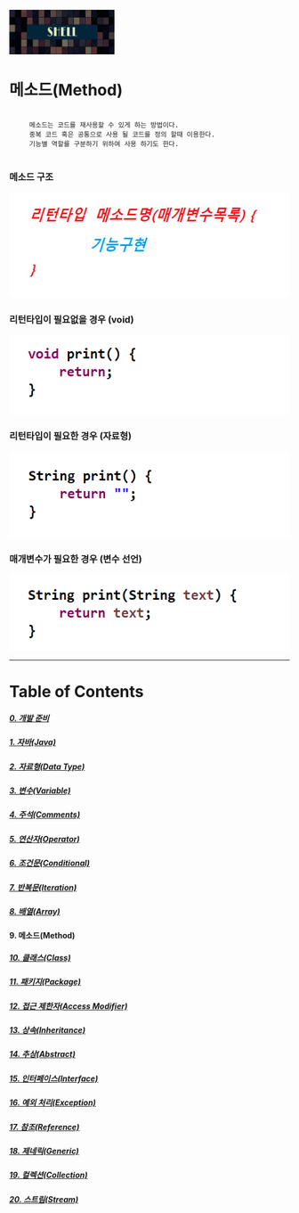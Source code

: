 <img src="../../../images/Untitled-1.jpg" width="189" height="80"></img>

# 메소드(Method)
<pre>
  <code>
	 메소드는 코드를 재사용할 수 있게 하는 방법이다.
	 중복 코드 혹은 공통으로 사용 될 코드를 정의 할때 이용한다.
	 기능별 역할를 구분하기 위하여 사용 하기도 한다.
  </code>
</pre>

### 메소드 구조
<img src="../../../images/Method_1.png" width="542" height="190"></img>

### 리턴타입이 필요없을 경우 (void) 
<img src="../../../images/Method_2.png" width="542" height="143"></img>

### 리턴타입이 필요한 경우 (자료형)
<img src="../../../images/Method_3.png" width="542" height="154"></img>

### 매개변수가 필요한 경우 (변수 선언)
<img src="../../../images/Method_4.png" width="542" height="137"></img>


----
# Table of Contents
##### [0. 개발 준비](../../../../../../)
##### [1. 자바(Java)](../java)
##### [2. 자료형(Data Type)](../datatype)
##### [3. 변수(Variable)](../variable)
##### [4. 주석(Comments)](../comments)
##### [5. 연산자(Operator)](../operator)
##### [6. 조건문(Conditional)](../conditional)
##### [7. 반복문(Iteration)](../iteration)
##### [8. 배열(Array)](../array)
#### 9. 메소드(Method)
##### [10. 클래스(Class)](../classes)
##### [11. 패키지(Package)](../packages)
##### [12. 접근 제한자(Access Modifier)](../accessmodifier)
##### [13. 상속(Inheritance)](../inheritance)
##### [14. 추상(Abstract)](../abstracts)
##### [15. 인터페이스(Interface)](../interfaces)
##### [16. 예외 처리(Exception)](../exceptions)
##### [17. 참조(Reference)](../references)
##### [18. 제네릭(Generic)](../generics)
##### [19. 컬렉션(Collection)](../collections)
##### [20. 스트림(Stream)](../streams)
